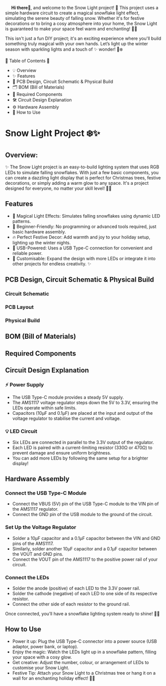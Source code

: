 &nbsp;&nbsp;&nbsp;&nbsp;&nbsp;__Hi there👋__, and welcome to the Snow Light project! 🌟 This project uses a simple hardware circuit to create a magical snowflake light effect, simulating the serene beauty of falling snow. Whether it's for festive decorations or to bring a cosy atmosphere into your home, the Snow Light is guaranteed to make your space feel warm and enchanting! 🎄✨

This isn't just a fun DIY project; it's an exciting experience where you'll build something truly magical with your own hands. Let’s light up the winter season with sparkling lights and a touch of ✨ wonder! 🎇❄️

🌟 Table of Contents 📜
- 💡 Overview
- ✨ Features
- 📐 PCB Design, Circuit Schematic & Physical Build
- 🗂️ BOM (Bill of Materials)
- 🔧 Required Components
- 🛠️ Circuit Design Explanation
- ⚙️ Hardware Assembly
- 🎇 How to Use
  
# Snow Light Project ❄️✨
## Overview:
✨ The Snow Light project is an easy-to-build lighting system that uses RGB LEDs to simulate falling snowflakes. With just a few basic components, you can create a dazzling light display that is perfect for Christmas trees, festive decorations, or simply adding a warm glow to any space. It's a project designed for everyone, no matter your skill level! 🎄🌟

## Features
- 🎇 Magical Light Effects: Simulates falling snowflakes using dynamic LED patterns.
- 🎁 Beginner-Friendly: No programming or advanced tools required, just basic hardware assembly.
- 🔥 Perfect Festive Decor: Add warmth and joy to your holiday setup, lighting up the winter nights.
- 🔌 USB-Powered: Uses a USB Type-C connection for convenient and reliable power.
- 🔧 Customisable: Expand the design with more LEDs or integrate it into other projects for endless creativity. ✨

## PCB Design, Circuit Schematic & Physical Build
### Circuit Schematic
### PCB Layout
### Physical Build

## BOM (Bill of Materials)

## Required Components

## Circuit Design Explanation
### ⚡ Power Supply
- The USB Type-C module provides a steady 5V supply.
- The AMS1117 voltage regulator steps down the 5V to 3.3V, ensuring the LEDs operate within safe limits.
- Capacitors (10µF and 0.1µF) are placed at the input and output of the voltage regulator to stabilise the current and voltage.

### 💡 LED Circuit
- Six LEDs are connected in parallel to the 3.3V output of the regulator.
- Each LED is paired with a current-limiting resistor (330Ω or 470Ω) to prevent damage and ensure uniform brightness.
- You can add more LEDs by following the same setup for a brighter display!

## Hardware Assembly
### Connect the USB Type-C Module
- Connect the VBUS (5V) pin of the USB Type-C module to the VIN pin of the AMS1117 regulator.
- Connect the GND pin of the USB module to the ground of the circuit.
### Set Up the Voltage Regulator
- Solder a 10µF capacitor and a 0.1µF capacitor between the VIN and GND pins of the AMS1117.
- Similarly, solder another 10µF capacitor and a 0.1µF capacitor between the VOUT and GND pins.
- Connect the VOUT pin of the AMS1117 to the positive power rail of your circuit.
### Connect the LEDs
- Solder the anode (positive) of each LED to the 3.3V power rail.
- Solder the cathode (negative) of each LED to one side of its respective resistor.
- Connect the other side of each resistor to the ground rail.

Once connected, you’ll have a snowflake lighting system ready to shine! 🌟✨

## How to Use
- Power it up: Plug the USB Type-C connector into a power source (USB adaptor, power bank, or laptop).
- Enjoy the magic: Watch the LEDs light up in a snowflake pattern, filling your space with a cosy glow.
- Get creative: Adjust the number, colour, or arrangement of LEDs to customise your Snow Light.
- Festive Tip: Attach your Snow Light to a Christmas tree or hang it on a wall for an enchanting holiday effect! 🎄✨




